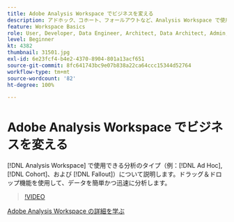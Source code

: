 ```yaml
---
title: Adobe Analysis Workspace でビジネスを変える
description: アドホック、コホート、フォールアウトなど、Analysis Workspace で使用できる分析のタイプについて説明します。ドラッグ＆ドロップ機能を使用して、データを簡単かつ迅速に分析します。
feature: Workspace Basics
role: User, Developer, Data Engineer, Architect, Data Architect, Admin, Leader
level: Beginner
kt: 4382
thumbnail: 31501.jpg
exl-id: 6e23fcf4-b4e2-4370-8904-801a13acf651
source-git-commit: 8fc641743bc9e07b838a22ca64ccc15344d52764
workflow-type: tm+mt
source-wordcount: '82'
ht-degree: 100%

---
```


# Adobe Analysis Workspace でビジネスを変える

[!DNL Analysis Workspace] で使用できる分析のタイプ（例：[!DNL Ad Hoc],[!DNL Cohort]、および [!DNL Fallout]）について説明します。ドラッグ＆ドロップ機能を使用して、データを簡単かつ迅速に分析します。

>[!VIDEO](https://video.tv.adobe.com/v/31501/?quality=12&learn=on)

[Adobe Analysis Workspace の詳細を学ぶ](https://business.adobe.com/products/analytics/ad-hoc-analysis.html?sdid=T32PLYTV&amp;mv=search)
